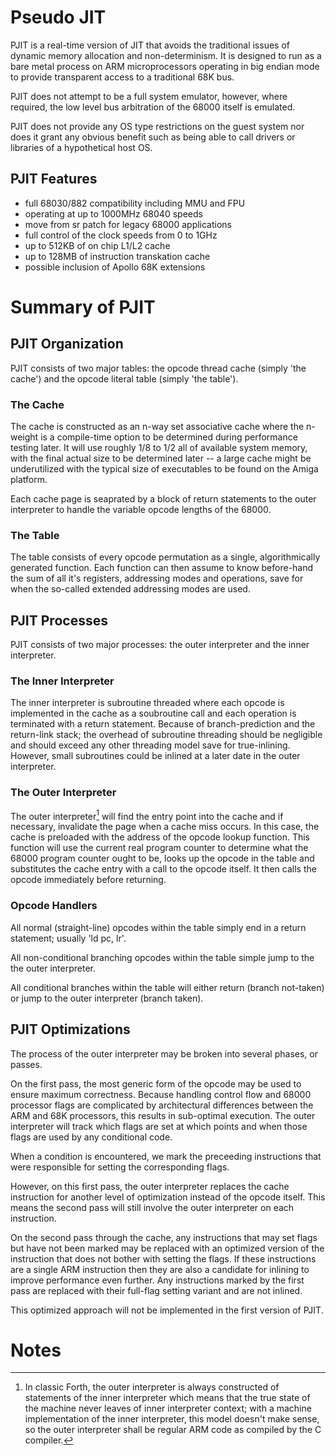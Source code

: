 # Pseudo JIT

PJIT is a real-time version of JIT that avoids the traditional issues of dynamic memory allocation and non-determinism. It is designed to run as a bare metal process on ARM microprocessors operating in big endian mode to provide transparent access to a traditional 68K bus.

PJIT does not attempt to be a full system emulator, however, where required, the low level bus arbitration of the 68000 itself is emulated.

PJIT does not provide any OS type restrictions on the guest system nor does it grant any obvious benefit such as being able to call drivers or libraries of a hypothetical host OS.

## PJIT Features
- full 68030/882 compatibility including MMU and FPU
- operating at up to 1000MHz 68040 speeds
- move from sr patch for legacy 68000 applications
- full control of the clock speeds from 0 to 1GHz
- up to 512KB of on chip L1/L2 cache
- up to 128MB of instruction transkation cache
- possible inclusion of Apollo 68K extensions

# Summary of PJIT

## PJIT Organization

PJIT consists of two major tables: the opcode thread cache (simply 'the cache') and the opcode literal table (simply 'the table').

### The Cache

The cache is constructed as an n-way set associative cache where the n-weight is a compile-time option to be determined during performance testing later. It will use roughly 1/8 to 1/2 all of available system memory, with the final actual size to be determined later -- a large cache might be underutilized with the typical size of executables to be found on the Amiga platform.

Each cache page is seaprated by a block of return statements to the outer interpreter to handle the variable opcode lengths of the 68000.

### The Table

The table consists of every opcode permutation as a single, algorithmically generated function. Each function can then assume to know before-hand the sum of all it's registers, addressing modes and operations, save for when the so-called extended addressing modes are used.

## PJIT Processes

PJIT consists of two major processes: the outer interpreter and the inner interpreter.

### The Inner Interpreter

The inner interpreter is subroutine threaded where each opcode is implemented in the cache as a soubroutine call and each operation is terminated with a return statement. Because of branch-prediction and the return-link stack; the overhead of subroutine threading should be negligible and should exceed any other threading model save for true-inlining. However, small subroutines could be inlined at a later date in the outer interpreter. 

### The Outer Interpreter

The outer interpreter[^1] will find the entry point into the cache and if necessary, invalidate the page when a cache miss occurs. In this case, the cache is preloaded with the address of the opcode lookup function. This function will use the current real program counter to determine what the 68000 program counter ought to be, looks up the opcode in the table and substitutes the cache entry with a call to the opcode itself. It then calls the opcode immediately before returning.

### Opcode Handlers

All normal (straight-line) opcodes within the table simply end in a return statement; usually 'ld pc, lr'. 

All non-conditional branching opcodes within the table simple jump to the the outer interpreter.

All conditional branches within the table will either return (branch not-taken) or jump to the outer interpreter (branch taken).

## PJIT Optimizations

The process of the outer interpreter may be broken into several phases, or passes.

On the first pass, the most generic form of the opcode may be used to ensure maximum correctness. Because handling control flow and 68000 processor flags are complicated by architectural differences between the ARM and 68K processors, this results in sub-optimal execution. The outer interpreter will track which flags are set at which points and when those flags are used by any conditional code.

When a condition is encountered, we mark the preceeding instructions that were responsible for setting the corresponding flags.

However, on this first pass, the outer interpreter replaces the cache instruction for another level of optimization instead of the opcode itself. This means the second pass will still involve the outer interpreter on each instruction.

On the second pass through the cache, any instructions that may set flags but have not been marked may be replaced with an optimized version of the instruction that does not bother with setting the flags. If these instructions are a single ARM instruction then they are also a candidate for inlining to improve performance even further. Any instructions marked by the first pass are replaced with their full-flag setting variant and are not inlined.

This optimized approach will not be implemented in the first version of PJIT.

# Notes

[^1]: In classic Forth, the outer interpreter is always constructed of statements of the inner interpreter which means that the true state of the machine never leaves of inner interpreter context; with a machine implementation of the inner interpreter, this model doesn't make sense, so the outer interpreter shall be regular ARM code as compiled by the C compiler.
